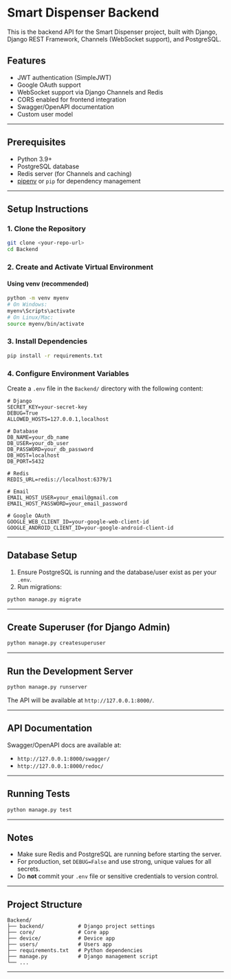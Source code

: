 # Smart Dispenser Backend

This is the backend API for the Smart Dispenser project, built with Django, Django REST Framework, Channels (WebSocket support), and PostgreSQL.

## Features
- JWT authentication (SimpleJWT)
- Google OAuth support
- WebSocket support via Django Channels and Redis
- CORS enabled for frontend integration
- Swagger/OpenAPI documentation
- Custom user model

---

## Prerequisites
- Python 3.9+
- PostgreSQL database
- Redis server (for Channels and caching)
- [pipenv](https://pipenv.pypa.io/en/latest/) or `pip` for dependency management

---

## Setup Instructions

### 1. Clone the Repository
```sh
git clone <your-repo-url>
cd Backend
```

### 2. Create and Activate Virtual Environment
#### Using venv (recommended)
```sh
python -m venv myenv
# On Windows:
myenv\Scripts\activate
# On Linux/Mac:
source myenv/bin/activate
```

### 3. Install Dependencies
```sh
pip install -r requirements.txt
```

### 4. Configure Environment Variables
Create a `.env` file in the `Backend/` directory with the following content:

```env
# Django
SECRET_KEY=your-secret-key
DEBUG=True
ALLOWED_HOSTS=127.0.0.1,localhost

# Database
DB_NAME=your_db_name
DB_USER=your_db_user
DB_PASSWORD=your_db_password
DB_HOST=localhost
DB_PORT=5432

# Redis
REDIS_URL=redis://localhost:6379/1

# Email
EMAIL_HOST_USER=your_email@gmail.com
EMAIL_HOST_PASSWORD=your_email_password

# Google OAuth
GOOGLE_WEB_CLIENT_ID=your-google-web-client-id
GOOGLE_ANDROID_CLIENT_ID=your-google-android-client-id
```

---

## Database Setup
1. Ensure PostgreSQL is running and the database/user exist as per your `.env`.
2. Run migrations:
```sh
python manage.py migrate
```

---

## Create Superuser (for Django Admin)
```sh
python manage.py createsuperuser
```

---

## Run the Development Server
```sh
python manage.py runserver
```

The API will be available at `http://127.0.0.1:8000/`.

---

## API Documentation
Swagger/OpenAPI docs are available at:
- `http://127.0.0.1:8000/swagger/`
- `http://127.0.0.1:8000/redoc/`

---

## Running Tests
```sh
python manage.py test
```

---

## Notes
- Make sure Redis and PostgreSQL are running before starting the server.
- For production, set `DEBUG=False` and use strong, unique values for all secrets.
- Do **not** commit your `.env` file or sensitive credentials to version control.

---

## Project Structure
```
Backend/
├── backend/           # Django project settings
├── core/              # Core app
├── device/            # Device app
├── users/             # Users app
├── requirements.txt   # Python dependencies
├── manage.py          # Django management script
└── ...
```

---

